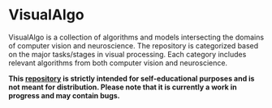 # VisualAlgo

VisualAlgo is a collection of algorithms and models intersecting the domains of computer vision and neuroscience. The repository is categorized based on the major tasks/stages in visual processing. Each category includes relevant algorithms from both computer vision and neuroscience. 

**This [repository](https://github.com/tonyfu97/VisualAlgo/) is strictly intended for self-educational purposes and is not meant for distribution. Please note that it is currently a work in progress and may contain bugs.**
